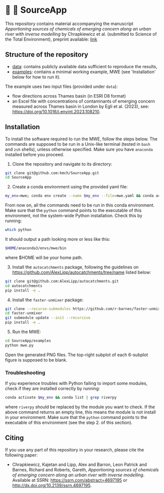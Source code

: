 # :pill: :non-potable_water: SourceApp
This repository contains material accompanying the manuscript  *Apportioning sources of chemicals of emerging concern along an
urban river with inverse modelling* by Chrapkiewicz et al. (submitted to Science of the Total Environment), preprint available: [link](https://doi.org/10.31223/X52T22)


## Structure of the repository
- [data](data): contains publicly available data sufficient to reproduce the results,
- [examples](examples): contains a minimal working example, MWE (see 'Installation' below for how to run it).

The example uses two input files (provided under `data`):
- flow directions across Thames basin (in ESRI D8 format) 
-  an Excel file with concentrations of contaminants of emerging concern measured across Thames basin in London by Egli et al.  (2023), see: https://doi.org/10.1016/j.envint.2023.108210.

## Installation
To install the software required to run the MWE, follow the steps below. The commands are supposed to be run in a Unix-like terminal (tested in `bash` and `zsh` shells), unless otherwise specified. Make sure you have `anaconda` installed before you proceed. 

1. Clone the repository and navigate to its directory:
```bash
git clone git@github.com:kmch/SourceApp.git
cd SourceApp
```

2. Create a conda environment using the provided yaml file:
```bash
my_env=mwe; conda env create --name $my_env --file=mwe.yaml && conda activate $my_env
```
From now on, all the commands need to be run in this conda environment. Make sure that the `python` command points to the executable of this environment, not the system-wide Python installation. Check this by running:
```bash
which python
```
It should output a path looking more or less like this:
```bash
$HOME/anaconda3/envs/mwe/bin
```
where $HOME will be your home path.

3. Install the `autocatchments` package, following the guidelines on https://github.com/AlexLipp/autocatchments/tree/name listed below:
```bash
git clone git@github.com:AlexLipp/autocatchments.git
cd autocatchments
pip install -e .
```

4. Install the `faster-unmixer` package:
```bash
git clone --recurse-submodules https://github.com/r-barnes/faster-unmixer/ 
cd faster-unmixer
git submodule update --init --recursive
pip install -e .
```

5. Run the MWE:
```bash
cd SourceApp/examples
python mwe.py
```
Open the generated PNG files. The top-right subplot of each 6-subplot figure is supposed to be blank.

### Troubleshooting
If you experience troubles with Python failing to import some modules, check if they are installed correctly by running:
```bash
conda activate $my_env && conda list | grep riverpy
```
where `riverpy` should be replaced by the module you want to check. If the above command returns an empty line, this means the module is not install in your environment. Make sure that the `python` command points to the executable of this environment (see the step 2. of this section).
 
## Citing
If you use any part of this repository in your research, please cite the following paper:

-  Chrapkiewicz, Kajetan and Lipp, Alex and Barron, Leon Patrick and Barnes, Richard and Roberts, Gareth, *Apportioning sources of chemicals of emerging concern along an urban river with inverse modelling*. Available at SSRN: https://ssrn.com/abstract=4697195 or http://dx.doi.org/10.2139/ssrn.4697195.
